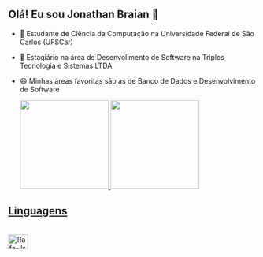 ## Olá! Eu sou Jonathan Braian 👋

- 🌱 Estudante de Ciência da Computação na Universidade Federal de São Carlos (UFSCar)
- 🔭 Estagiário na área de Desenvolimento de Software na Triplos Tecnologia e Sistemas LTDA
- 😄 Minhas áreas favoritas são as de Banco de Dados e Desenvolvimento de Software

  <div>
    <a href="https://beacons.ai/JonathanBDias">
      <img height="180em" src="https://github-readme-stats.vercel.app/api?username=JonathanBDias&show_icons=true&theme=dark&include_all_commits&cont_private_true"/>
      <img height="180em" src="https://github-readme-stats.vercel.app/api/top-langs/?username=JonathanBDias&langs_count=16&theme=dark"/>
  </div>

## Linguagens

  <div style="display: inline_block"><br>
      <img align="center" alt="Rafa-Js" height="30" width="40" src="https://www.flaticon.com/br/icone-gratis/js_5968292?term=javascript&page=1&position=3&origin=search&related_id=5968292" />
  </div>
